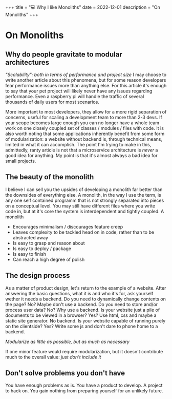 +++
title = "💻 Why I like Monoliths"
date = 2022-12-01
description = "On Monoliths"
+++

# On Monoliths

## Why do people gravitate to modular architectures

_"Scalability": both in terms of performance and project size_
I may choose to write another article about this phenomena, but for some reason developers fear performance issues more than anything else.
For this article it's enough to say that your pet project will likely never have any issues regarding performance.
Even a raspberry pi will handle the traffic of several thousands of daily users for most scenarios.

More important to most developers, they allow for a more rigid separation of concerns, useful for scaling a development team to more than 2-3 devs.
If your scope becomes large enough you can no longer have a whole team work on one closely coupled set of classes / modules / files with code.
It is also worth noting that some applications inherently benefit from some form of modularization: a website without backend is, through technical means, limited in what it can accomplish.
The point I'm trying to make in this, admittedly, ranty article is not that a microservice architecture is _never_ a good idea for anything.
My point is that it's almost always a bad idea for small projects.

## The beauty of the monolith

I believe I can sell you the upsides of developing a monolith far better than the downsides of everything else.
A monolith, in the way I use the term, is any one self contained programm that is not strongly separated into pieces on a conceptual level.
You may still have different files where you write code in, but at it's core the system is interdependent and tightly coupled.
A monolith

- Encourages minimalism / discourages feature creep
- Leaves complexity to be tackled head on in code, rather than to be abstracted away
- Is easy to grasp and reason about
- Is easy to deploy / package
- Is easy to finish
- Can reach a high degree of polish

## The design process

As a matter of product design, let's return to the example of a website.
After answering the basic questions, what it is and who it's for, ask yourself wether it needs a backend.
Do you need to dynamically change contents on the page? No? Maybe don't use a backend.
Do you need to store and/or process user data? No? Why use a backend.
Is your website just a pile of documents to be viewed in a browser? Yes? Use html, css and maybe a static site generator. No backend.
Is your website capable of running purely on the clientside? Yes? Write some js and don't dare to phone home to a backend.

*Modularize as little as possible, but as much as necessary*

If one minor feature would require modularization, but it doesn't contribute much to the overall value: *just don't include it*

## Don't solve problems you don't have

You have enough problems as is. You have a product to develop. A project to hack on.
You gain nothing from preparing yourself for an unlikely future.
